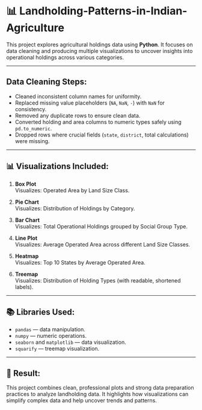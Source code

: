 # 📊 Landholding-Patterns-in-Indian-Agriculture

This project explores agricultural holdings data using **Python**. It focuses on data cleaning and producing multiple visualizations to uncover insights into operational holdings across various categories.

---

##  Data Cleaning Steps:
- Cleaned inconsistent column names for uniformity.
- Replaced missing value placeholders (`NA`, `NaN`, `-`) with `NaN` for consistency.
- Removed any duplicate rows to ensure clean data.
- Converted holding and area columns to numeric types safely using `pd.to_numeric`.
- Dropped rows where crucial fields (`state`, `district`, total calculations) were missing.

---

## 📊 Visualizations Included:

1. **Box Plot**  
   Visualizes: Operated Area by Land Size Class.

2. **Pie Chart**  
   Visualizes: Distribution of Holdings by Category.

3. **Bar Chart**  
   Visualizes: Total Operational Holdings grouped by Social Group Type.

4. **Line Plot**  
   Visualizes: Average Operated Area across different Land Size Classes.

5. **Heatmap**  
   Visualizes: Top 10 States by Average Operated Area.

6. **Treemap**  
   Visualizes: Distribution of Holding Types (with readable, shortened labels).

---

## 📚 Libraries Used:
- `pandas` — data manipulation.
- `numpy` — numeric operations.
- `seaborn` and `matplotlib` — data visualization.
- `squarify` — treemap visualization.

---

## 🚀 Result:

This project combines clean, professional plots and strong data preparation practices to analyze landholding data. It highlights how visualizations can simplify complex data and help uncover trends and patterns.




